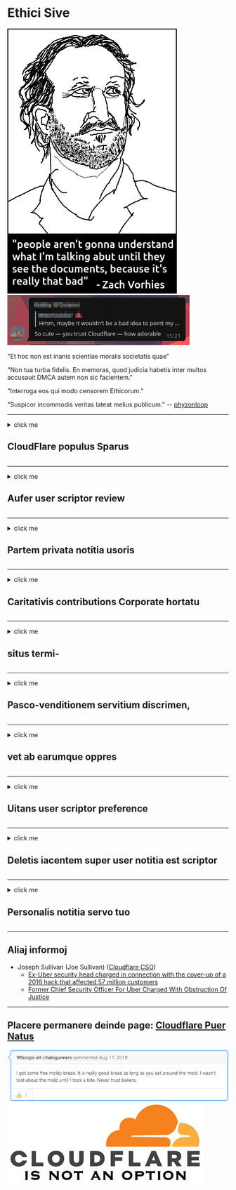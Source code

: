 # Ethici Sive

![](../image/itsreallythatbad.jpg)
![](../image/telegram/c81238387627b4bfd3dcd60f56d41626.jpg)

"Et hoc non est inanis scientiae moralis societatis quae"

"Non tua turba fidelis. En memoras, quod judicia habetis inter multos accusauit DMCA autem non sic facientem."

"Interroga eos qui modo censorem Ethicorum."

"Suspicor incommodis veritas lateat melius publicum."  -- [phyzonloop](https://twitter.com/phyzonloop)


---


<details>
<summary>click me

## CloudFlare populus Sparus
</summary>


Cloudflare mittit ad spam emails Cloudflare non-users.

- Cooptati pariter et qui Ive 's Subscribers mittere in tantum emails
- Cum autem dicat: usor 'subsisto ", nolite ergo mittens inscriptio

Est enim simplex. Cloudflare sed non curant.
Potest prohibere usura suum servitium, vel spammers dixit Cloudflare omnis populus stationis eorum.
Quid prohibere potest ut non Cloudflare Cloudflare activum?


| 🖼 | 🖼 |
| --- | --- |
| ![](../image/cfspam01.jpg) | ![](../image/cfspam03.jpg) |
| ![](../image/cfspam02.jpg) | ![](../image/cfspambrittany.jpg)<br>![](../image/cfspamtwtr.jpg) |

</details>

---

<details>
<summary>click me

## Aufer user scriptor review
</summary>


Cloudflare censoria usurpans recensiones negans.
Si post anti-Cloudflare litterae a Aliquam, vobis habere forte ut responsum ab Cloudflare employee per 'Non est,' non 'nuntium.
Si quis post negativam review site reviews et censorem et probabo.


| 🖼 | 🖼 |
| --- | --- |
| ![](../image/cfcenrev_01.jpg)<br>![](../image/cfcenrev_02.jpg) | ![](../image/cfcenrev_03.jpg) |

</details>

---

<details>
<summary>click me

## Partem privata notitia usoris
</summary>


Cloudflare vexationes, est magnum problema.
Cloudflare shares personale notitia est queri de eo, qui hosted sites.
Quod interdum quaeritur non venerandum tuum verum id providere.
Si tu non volo impetro vexati expugnavit, vel occidit swatted, tu melius manere a Cloudflared websites.


| 🖼 | 🖼 |
| --- | --- |
| ![](../image/cfdox_what.jpg) | ![](../image/cfdox_swat.jpg) |
| ![](../image/cfdox_kill.jpg) | ![](../image/cfdox_threat.jpg) |
| ![](../image/cfdox_dox.jpg) | ![](../image/cfdox_ex1.jpg)<br>![](../image/cfdox_ex2.jpg) |

</details>

---

<details>
<summary>click me

## Caritativis contributions Corporate hortatu
</summary>


Caritativis contributions CloudFlare non petendo.
Horribiliter, quod suus 'an satis esset American universitatis petere non-lucrum organizationibus quod caritas non causetur a latere.
Si similis consequat vel aliorum tereret tempus ut ex aequo ad speres Cloudflare elit.


![](../image/cfdonate.jpg)

</details>

---

<details>
<summary>click me

## situs termi-
</summary>


Quid si vestri site descendit repente
Sunt qui tradit Cloudflare deleting is user scriptor configuratione vel servitium sine intermissione agens praedictum: tacite.
Nos suadeant vobis invenire meliorem provisor.

![](../image/cftmnt.jpg)

</details>

---

<details>
<summary>click me

## Pasco-venditionem servitium discrimen,
</summary>


Firefox cum usura qui dat nuptum adversum CloudFlare preponendos existimant, ut curatio est non-users de Tor-Pasco per Tor.
Kessinger users qui vere liber JavaScript exsecutionem huius actus denegare non-hostile, etiam accipere.
Et hoc network accessum inæqualitas adeo parva est, et neutralitatis in abusu et ex abusu potestatis.

![](../image/browdifftbcx.gif)

- Reliquit: Tor Pasco, Recte: Chrome. IP oratio eiusdem.

![](../image/browserdiff.jpg)

- Reliquit: Tor Pasco Javascript Disabled, CRUSTULUM Enabled
- Recte: Chrome JavaScript enabled, CRUSTULUM Disabled

![](../image/cfsiryoublocked.jpg)

- QuteBrowser (minor pasco) Nabu absque (Clearnet IP)

| ***pasco*** | ***aditus curatio*** |
| --- | --- |
| Tor Browser (JavaScript enabled) | licet aditum |
| Firefox (JavaScript enabled) | excepta obvius |
| Chromium (JavaScript enabled) | excepta obvius |
| Chromium or Firefox (Javascript erret) | aditus denegatus |
| Chromium or Firefox (crustulum debilitatum) | aditus denegatus |
| QuteBrowser | aditus denegatus |
| lynx | aditus denegatus |
| w3m | aditus denegatus |
| wget | aditus denegatus |


Quare non est utor Google button provocatione facile solvere?

Ita, ibi est ipsum audio, sed non semper opus super Tor.
Vos erit autem hoc si vos click:

```
Mox iterum conare
Aut vestri network computatrum potest automated mitto queries.
Users nostra tueri non potest aliquid fieri elit.
Visita nos pro magis details pagina adiutorii
```

</details>

---

<details>
<summary>click me

## vet ab earumque oppres
</summary>


Suffragii in US Secretarius Status civitatibus subcriptio ad suffragium per ultimately scriptor website, in statum suae residentiae.
Republican-imperium officiis Secretarius publica capessenda re publica Francogallica a SUFFRAGATOR earumque oppres Secretarius scriptor website per Cloudflare.
Cloudflare adversum scriptor curatio de Tor users, ut suo loco MITM centralized parte global cura, et detrimentum sui partes futurum suffragii altiore facit invito ad subcriptio.
Tendunt in liberales maxime secretum embrace.
Voter registration formae sensitivo colligunt de notitia rei publicae; incumbens in SUFFRAGATOR, oratio personalis corporalis, securitati sociali numeri, et diem nativitatis.
Most publice available notitia, quae restant adhuc de civitatibus solum facere, sed omnia quae videt Cloudflare notitia cum libris mentio est aliquis voto.

Nota quod charta non praevalet Cloudflare adnotatione notitia Secretarius Status, quia ingressum virgam operarios erit verisimile utor to website Cloudflare intrare data.

| 🖼 | 🖼 |
| --- | --- |
| ![](../image/cfvotm_01.jpg) | ![](../image/cfvotm_02.jpg) |

- Suffragiorum colligens website pro Change.org celebre est, et faciet.
“incipiens ubique bella movens fautores et factores negotio consilium agitare solutiones.”
Infeliciter, multis potest inspicere change.org omnino agere debet de in filter Cloudflare.
Quot signat obstruetur petitionem sic excludis a politico processus.
Per aliud remedium non-cloudflared platform ut OpenPetition adjuvat quaestionem.

| 🖼 | 🖼 |
| --- | --- |
| ![](../image/changeorgasn.jpg) | ![](../image/changeorgtor.jpg) |

- Cloudflare scriptor "Athenienses Project" offerre liberum coeptis statu-gradu praesidio ad electionem locorum et websites.
Et ait: "SUFFRAGATOR registration et notitia electionis eorum illorum potest accedere," sed hoc est mendacium quod multi non solum browse in omni situ.

</details>

---

<details>
<summary>click me

## Uitans user scriptor preference
</summary>


Opt- si aliquid, ut nihil speres inscriptio est.
Cloudflare ignorare user scriptor preference, et tertia pars ad participes notitia mos est scriptor corporations sine consensu.
Si vos erant 'usus liberi eorum consilii, quod aliquando petendo tibi emere menstruam subscriptione ad mittere email.

![](../image/cfviopl_tp.jpg)

</details>

---

<details>
<summary>click me

## Deletis iacentem super user notitia est scriptor
</summary>


Secundum haec, ex cloudflare mos est scriptor blog, Cloudflare mentiri Deletis circa rationum.
Iam in diebus, quot societates servo tuo post te notitia remotum, vel claudi in ratione vestra.
Societates plus boni facere mention super eam in secretum consilium.
Cloudflare? No.

```
2019-08-05 Dixissent me moverunt CloudFlare confirmatio mea.
2019-10-02 Et accepi a CloudFlare inscriptio ", quod mos sum"
```

Cloudflare nesciebant de verbo "aufero".
Si vere remotum sit, ex causa quod mos obtinuit, et inscriptio?
Necnon et illud Cloudflare secretum consilium est circa ea mentionem non facit.

```
Eorum novum consilium secretum notitia does not Africano ullam mentionem habet extremi iuris intercessione retinendi, quia per annum.
```

![](../image/cfviopl_notdel.jpg)

Quomodo potestis vos credere Cloudflare si autem consilium secretum suum mendacium?

</details>

---

<details>
<summary>click me

## Personalis notitia servo tuo
</summary>


Deletis Cloudflare propter dura elit.

```
Submit sit tessera firmamentum quod per "Ratio" genus,
propter verba requirimus deletionem in corpore.
Et non necesse habetis fidem pecto domains aut coniuncta vestram petentes, ad deletionem ante.
```

Et confirmationis accipere id quis.

![](../image/cf_deleteandkeep.jpg)

"Nos coepi tradere tibi deletionem petitionem aliquid" sed "Nos autem propria pergere ad repono vestri notitia".

Vos "fide" hoc?

</details>

---

## Aliaj informoj

- Joseph Sullivan (Joe Sullivan) ([Cloudflare CSO](https://twitter.com/eastdakota/status/1296522269313785862))
  - [Ex-Uber security head charged in connection with the cover-up of a 2016 hack that affected 57 million customers](https://www.businessinsider.com/uber-data-hack-security-head-joe-sullivan-charged-cover-up-2020-8)
  - [Former Chief Security Officer For Uber Charged With Obstruction Of Justice](https://www.justice.gov/usao-ndca/pr/former-chief-security-officer-uber-charged-obstruction-justice)


---

## Placere permanere deinde page:   [Cloudflare Puer Natus](../PEOPLE.md)

![](../image/freemoldybread.jpg)
![](../image/cfisnotanoption.jpg)
